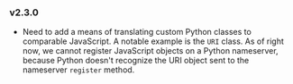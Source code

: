 ### v2.3.0

- Need to add a means of translating custom Python classes to comparable
JavaScript. A notable example is the `URI` class. As of right now, we cannot
register JavaScript objects on a Python nameserver, because Python doesn't
recognize the URI object sent to the nameserver `register` method.
